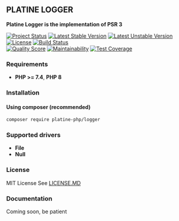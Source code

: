 ## PLATINE LOGGER
**Platine Logger is the implementation of PSR 3**

[![Project Status](http://opensource.box.com/badges/active.svg)](http://opensource.box.com/badges)
[![Latest Stable Version](https://poser.pugx.org/platine-php/logger/v)](https://packagist.org/packages/platine-php/logger)
[![Latest Unstable Version](https://poser.pugx.org/platine-php/logger/v/unstable)](https://packagist.org/packages/platine-php/logger)
[![License](https://poser.pugx.org/platine-php/logger/license)](https://packagist.org/packages/platine-php/logger)
[![Build Status](https://img.shields.io/travis/platine-php/logger/develop.svg?style=flat-square)](https://travis-ci.com/platine-php/logger)  
[![Quality Score](https://img.shields.io/scrutinizer/g/platine-php/logger.svg?style=flat-square)](https://scrutinizer-ci.com/g/platine-php/logger)
[![Maintainability](https://api.codeclimate.com/v1/badges/ead7b1ada15711ef0b1e/maintainability)](https://codeclimate.com/github/platine-php/logger/maintainability)
[![Test Coverage](https://api.codeclimate.com/v1/badges/ead7b1ada15711ef0b1e/test_coverage)](https://codeclimate.com/github/platine-php/logger/test_coverage)

### Requirements 
- **PHP >= 7.4**, **PHP 8** 

### Installation
#### Using composer (recommended)
```bash
composer require platine-php/logger
```

### Supported drivers 
- **File**
- **Null**

### License
MIT License See [LICENSE.MD](LICENSE.MD)

### Documentation 
Coming soon, be patient
